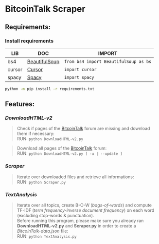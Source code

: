 # **BitcoinTalk Scraper**

## **Requirements:**

### Install requirements

| LIB | DOC | IMPORT |
|-----|-----|--------|
| bs4 | [BeautifulSoup][bs4] | `from bs4 import BeautifulSoup as bs` |
| cursor | [Cursor][cur] | `import cursor` |
| spacy | [Spacy][spc] | `import spacy` |

```sh
python -m pip install -r requirements.txt
```

## **Features:**

### _DownloadHTML-v2_
>Check if pages of the [BitcoinTalk][btcf] forum are missing and download them if necessary:  
>RUN: `python DownloadHTML-v2.py`

>Download all pages of the [BitcoinTalk][btcf] forum:  
>RUN: `python DownloadHTML-v2.py [ -u | --update ]`

### _Scraper_
>Iterate over downloaded files and retrieve all informations:  
>RUN: `python Scraper.py`

### _TextAnalysis_
>Iterate over all topics, create B-O-W (_bags-of-words_) and compute TF-IDF (_term frequency-inverse document frequency_) on each word (excluding stop-words & punctuation).  
>Before running this program, please make sure you already ran **DownloadHTML-v2.py** and **Scraper.py** in order to create a _BitcoinTalk-data.json_ file:  
>RUN: `python TextAnalysis.py`

[bs4]: <https://www.crummy.com/software/BeautifulSoup/bs4/doc/>
[cur]: <https://github.com/GijsTimmers/cursor>
[spc]: <https://spacy.io/>
[btcf]: <https://bitcointalk.org/index.php?board=14.0>